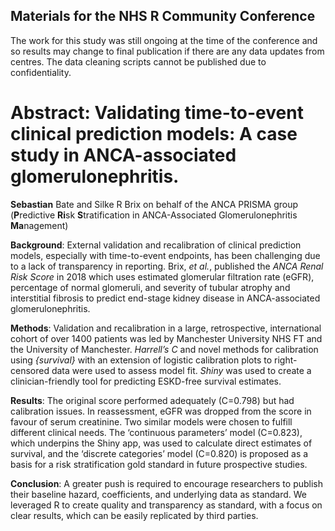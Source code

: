 ## Materials for the NHS R Community Conference

The work for this study was still ongoing at the time of the conference and so results may change to final publication if there are any data updates from centres. The data cleaning scripts cannot be published due to confidentiality.

# Abstract: Validating time-to-event clinical prediction models: A case study in ANCA-associated glomerulonephritis.

**Sebastian** Bate and Silke R Brix on behalf of the ANCA PRISMA group (**P**redictive **Ri**sk **S**tratification in ANCA-Associated Glomerulonephritis **Ma**nagement) 

**Background**: External validation and recalibration of clinical prediction models, especially with time-to-event endpoints, has been challenging due to a lack of transparency in reporting. Brix, *et al.*, published the *ANCA Renal Risk Score* in 2018 which uses estimated glomerular filtration rate (eGFR), percentage of normal glomeruli, and severity of tubular atrophy and interstitial fibrosis to predict end-stage kidney disease in ANCA-associated glomerulonephritis. 

**Methods**:  Validation and recalibration in a large, retrospective, international cohort of over 1400 patients was led by Manchester University NHS FT and the University of Manchester. *Harrell’s C* and novel methods for calibration using *{survival}* with an extension of logistic calibration plots to right-censored data were used to assess model fit. *Shiny* was used to create a clinician-friendly tool for predicting ESKD-free survival estimates. 

**Results**: The original score performed adequately (C=0.798) but had calibration issues. In reassessment, eGFR was dropped from the score in favour of serum creatinine. Two similar models were chosen to fulfill different clinical needs. The ‘continuous parameters’ model (C=0.823), which underpins the Shiny app, was used to calculate direct estimates of survival, and the ‘discrete categories’ model (C=0.820) is proposed as a basis for a risk stratification gold standard in future prospective studies.

**Conclusion**: A greater push is required to encourage researchers to publish their baseline hazard, coefficients, and underlying data as standard. We leveraged R to create quality and transparency as standard, with a focus on clear results, which can be easily replicated by third parties.
